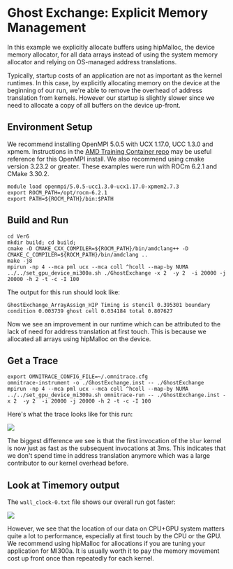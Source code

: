 # Ghost Exchange: Explicit Memory Management

In this example we explicitly allocate buffers using hipMalloc, the device memory allocator,
for all data arrays instead of using the system memory allocator and relying on
OS-managed address translations. 

Typically, startup costs of an application are not as important as the kernel runtimes. 
In this case, by explicitly allocating memory on the device at the beginning of our run, 
we're able to remove the overhead of address translation from kernels. 
However our startup is slightly slower since we need to allocate a copy
of all buffers on the device up-front.

## Environment Setup

We recommend installing OpenMPI 5.0.5 with UCX 1.17.0, UCC 1.3.0 and xpmem. Instructions in the
[AMD Training Container repo](https://github.com/amd/HPCTrainingDock/blob/main/comm/sources/scripts/openmpi_setup.sh)
may be useful reference for this OpenMPI install. We also recommend using cmake version 3.23.2 or greater.
These examples were run with ROCm 6.2.1 and CMake 3.30.2.

```
module load openmpi/5.0.5-ucc1.3.0-ucx1.17.0-xpmem2.7.3
export ROCM_PATH=/opt/rocm-6.2.1
export PATH=${ROCM_PATH}/bin:$PATH
```

## Build and Run

```
cd Ver6
mkdir build; cd build;
cmake -D CMAKE_CXX_COMPILER=${ROCM_PATH}/bin/amdclang++ -D CMAKE_C_COMPILER=${ROCM_PATH}/bin/amdclang ..
make -j8
mpirun -np 4 --mca pml ucx --mca coll ^hcoll --map-by NUMA ../../set_gpu_device_mi300a.sh ./GhostExchange -x 2  -y 2  -i 20000 -j 20000 -h 2 -t -c -I 100
```

The output for this run should look like:

```
GhostExchange_ArrayAssign_HIP Timing is stencil 0.395301 boundary condition 0.003739 ghost cell 0.034184 total 0.807627
```

Now we see an improvement in our runtime which can be attributed to the lack of
need for address translation at first touch. This is because we allocated all arrays
using hipMalloc on the device.

## Get a Trace

```
export OMNITRACE_CONFIG_FILE=~/.omnitrace.cfg
omnitrace-instrument -o ./GhostExchange.inst -- ./GhostExchange
mpirun -np 4 --mca pml ucx --mca coll ^hcoll --map-by NUMA ../../set_gpu_device_mi300a.sh omnitrace-run -- ./GhostExchange.inst -x 2  -y 2  -i 20000 -j 20000 -h 2 -t -c -I 100
```

Here's what the trace looks like for this run:

<p><img src="images/mi300a/initial_trace.png"/></p>

The biggest difference we see is that the first invocation of the `blur` kernel is now
just as fast as the subsequent invocations at 3ms. This indicates that we don't spend
time in address translation anymore which was a large contributor to our kernel overhead before.

## Look at Timemory output

The `wall_clock-0.txt` file shows our overall run got faster:

<p><img src="images/mi300a/timemory_output.png"/></p>

However, we see that the location of our data on CPU+GPU system matters quite a lot
to performance, especially at first touch by the CPU or the GPU.
We recommend using hipMalloc for allocations if you are tuning your application for MI300a.
It is usually worth it to pay the memory movement cost up front once than repeatedly for
each kernel.
